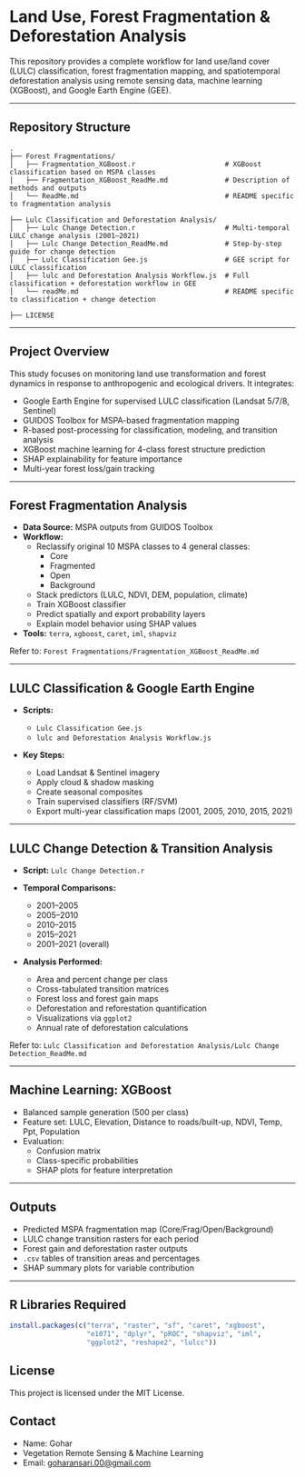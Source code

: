 #  Land Use, Forest Fragmentation & Deforestation Analysis

This repository provides a complete workflow for land use/land cover (LULC) classification, forest fragmentation mapping, and spatiotemporal deforestation analysis using remote sensing data, machine learning (XGBoost), and Google Earth Engine (GEE).

---

##  Repository Structure

```
.
├── Forest Fragmentations/
│   ├── Fragmentation_XGBoost.r                      # XGBoost classification based on MSPA classes
│   ├── Fragmentation_XGBoost_ReadMe.md              # Description of methods and outputs
│   └── ReadMe.md                                    # README specific to fragmentation analysis

├── Lulc Classification and Deforestation Analysis/
│   ├── Lulc Change Detection.r                      # Multi-temporal LULC change analysis (2001–2021)
│   ├── Lulc Change Detection_ReadMe.md              # Step-by-step guide for change detection
│   ├── Lulc Classification Gee.js                   # GEE script for LULC classification
│   ├── lulc and Deforestation Analysis Workflow.js  # Full classification + deforestation workflow in GEE
│   └── readMe.md                                    # README specific to classification + change detection

├── LICENSE
```




---

##  Project Overview

This study focuses on monitoring land use transformation and forest dynamics in response to anthropogenic and ecological drivers. It integrates:

- Google Earth Engine for supervised LULC classification (Landsat 5/7/8, Sentinel)
- GUIDOS Toolbox for MSPA-based fragmentation mapping
- R-based post-processing for classification, modeling, and transition analysis
- XGBoost machine learning for 4-class forest structure prediction
- SHAP explainability for feature importance
- Multi-year forest loss/gain tracking

---

##  Forest Fragmentation Analysis

- **Data Source:** MSPA outputs from GUIDOS Toolbox
- **Workflow:**
  - Reclassify original 10 MSPA classes to 4 general classes:
    - Core
    - Fragmented
    - Open
    - Background
  - Stack predictors (LULC, NDVI, DEM, population, climate)
  - Train XGBoost classifier
  - Predict spatially and export probability layers
  - Explain model behavior using SHAP values
- **Tools:** `terra`, `xgboost`, `caret`, `iml`, `shapviz`

Refer to: `Forest Fragmentations/Fragmentation_XGBoost_ReadMe.md`

---

##  LULC Classification & Google Earth Engine

- **Scripts:**
  - `Lulc Classification Gee.js`
  - `lulc and Deforestation Analysis Workflow.js`

- **Key Steps:**
  - Load Landsat & Sentinel imagery
  - Apply cloud & shadow masking
  - Create seasonal composites
  - Train supervised classifiers (RF/SVM)
  - Export multi-year classification maps (2001, 2005, 2010, 2015, 2021)

---

##  LULC Change Detection & Transition Analysis

- **Script:** `Lulc Change Detection.r`
- **Temporal Comparisons:**
  - 2001–2005
  - 2005–2010
  - 2010–2015
  - 2015–2021
  - 2001–2021 (overall)

- **Analysis Performed:**
  - Area and percent change per class
  - Cross-tabulated transition matrices
  - Forest loss and forest gain maps
  - Deforestation and reforestation quantification
  - Visualizations via `ggplot2`
  - Annual rate of deforestation calculations

 Refer to: `Lulc Classification and Deforestation Analysis/Lulc Change Detection_ReadMe.md`

---

##  Machine Learning: XGBoost

- Balanced sample generation (500 per class)
- Feature set: LULC, Elevation, Distance to roads/built-up, NDVI, Temp, Ppt, Population
- Evaluation:
  - Confusion matrix
  - Class-specific probabilities
  - SHAP plots for feature interpretation

---

##  Outputs

- Predicted MSPA fragmentation map (Core/Frag/Open/Background)
- LULC change transition rasters for each period
- Forest gain and deforestation raster outputs
- `.csv` tables of transition areas and percentages
- SHAP summary plots for variable contribution

---

##  R Libraries Required

```r
install.packages(c("terra", "raster", "sf", "caret", "xgboost",
                   "e1071", "dplyr", "pROC", "shapviz", "iml", 
                   "ggplot2", "reshape2", "lulcc"))
```

## License
This project is licensed under the MIT License.

## Contact
- Name:  Gohar
- Vegetation Remote Sensing & Machine Learning
- Email: goharansari.00@gmail.com













